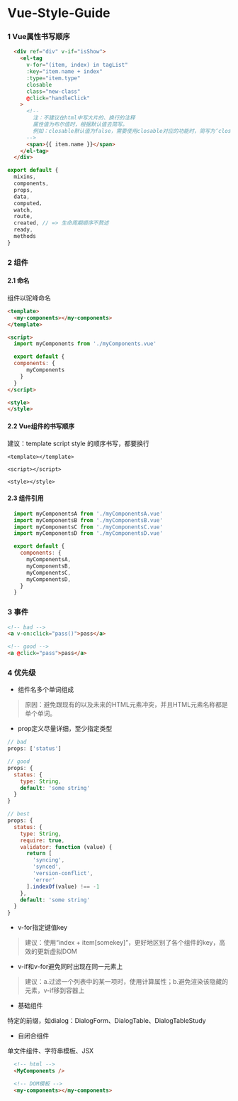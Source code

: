 # Vue-Style-Guide

### 1 Vue属性书写顺序

```html
  <div ref="div" v-if="isShow">
    <el-tag
      v-for="(item, index) in tagList"
      :key="item.name + index"
      :type="item.type"
      closable
      class="new-class"
      @click="handleClick"
    >
      <!-- 
        注：不建议在html中写大片的、换行的注释
        属性值为布尔值时，根据默认值去简写。
        例如：closable默认值为false，需要使用closable对应的功能时，简写为‘closable’，而不是'closable: true'。默认值为true时则不写，不需要使用对应功能时为':closable: false'。
      -->
      <span>{{ item.name }}</span>
    </el-tag>
  </div>
```

```javascript
export default {
  mixins,
  components,
  props,
  data,
  computed，
  watch,
  route,
  created, // => 生命周期顺序不赘述
  ready,  
  methods
}
```

### 2 组件

#### 2.1 命名

组件以驼峰命名

```html
<template>
  <my-components></my-components>
</template>

<script>
  import myComponents from './myComponents.vue'

  export default {
  components: {
  	  myComponents
    }
  }
</script>

<style>
</style>
```

#### 2.2 Vue组件的书写顺序
建议：template script style 的顺序书写，都要换行
```vue
<template></template>

<script></script>

<style></style>
```
#### 2.3 组件引用

```javascript
  import myComponentsA from './myComponentsA.vue'  
  import myComponentsB from './myComponentsB.vue'
  import myComponentsC from './myComponentsC.vue'
  import myComponentsD from './myComponentsD.vue'

  export default {
    components: {
  	  myComponentsA,
      myComponentsB,
      myComponentsC,
      myComponentsD,
    }
  }
```

### 3 事件

```html
<!-- bad -->
<a v-on:click="pass()">pass</a>

<!-- good -->
<a @click="pass">pass</a>

```

### 4 优先级

* 组件名多个单词组成

> 原因：避免跟现有的以及未来的HTML元素冲突，并且HTML元素名称都是单个单词。

* prop定义尽量详细，至少指定类型

``` javascript
// bad
props: ['status']

// good 
props: {
  status: {
    type: String,
    default: 'some string'
  }
}

// best
props: {
  status: {
    type: String,
    require: true,
    validator: function (value) {
      return [
        'syncing',
        'synced',
        'version-conflict',
        'error'
      ].indexOf(value) !== -1
    },
    default: 'some string'
  }
}
```

* v-for指定键值key
> 建议：使用“index + item[somekey]”，更好地区别了各个组件的key，高效的更新虚拟DOM

* v-if和v-for避免同时出现在同一元素上
> 建议：a.过滤一个列表中的某一项时，使用计算属性；b.避免渲染该隐藏的元素，v-if移到容器上

* 基础组件

特定的前缀，如dialog：DialogForm、DialogTable、DialogTableStudy

* 自闭合组件

单文件组件、字符串模板、JSX
``` html
  <!-- html -->
  <MyComponents />

  <!-- DOM模板 -->
  <my-components></my-components>
```

